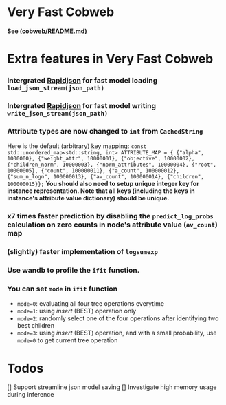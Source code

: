 # Very Fast Cobweb
__See ([cobweb/README.md](https://github.com/Teachable-AI-Lab/cobweb/blob/main/README.md))__

# Extra features in Very Fast Cobweb
### Intergrated [Rapidjson](https://github.com/Tencent/rapidjson) for fast model loading `load_json_stream(json_path)`
### Intergrated [Rapidjson](https://github.com/Tencent/rapidjson) for fast model writing `write_json_stream(json_path)`
### Attribute types are now changed to `int` from `CachedString`
Here is the default (arbitrary) key mapping:
`const std::unordered_map<std::string, int> ATTRIBUTE_MAP = {
    {"alpha", 1000000},
    {"weight_attr", 10000001},
    {"objective", 10000002},
    {"children_norm", 10000003},
    {"norm_attributes", 10000004},
    {"root", 10000005},
    {"count", 100000011},
    {"a_count", 100000012},
    {"sum_n_logn", 100000013},
    {"av_count", 100000014},
    {"children", 100000015}};`
__You should also need to setup unique integer key for instance representation. Note that all keys (including the keys in instance's attribute value dictionary) should be unique.__
### x7 times faster prediction by disabling the `predict_log_probs` calculation on zero counts in node's attribute value (`av_count`) map
### (slightly) faster implementation of `logsumexp`
### Use wandb to profile the `ifit` function.
### You can set `mode` in `ifit` function
- `mode=0`: evaluating all four tree operations everytime
- `mode=1`: using _insert_ (BEST) operation only
- `mode=2`: randomly select one of the four operations after identifying two best children
- `mode=3`: using _insert_ (BEST) operation, and with a small probability, use `mode=0` to get current tree operation

# Todos
[] Support streamline json model saving
[] Investigate high memory usage during inference

